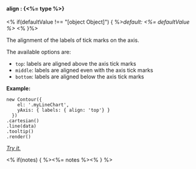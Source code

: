 #### **align** : {<%= type %>}

<% if(defaultValue !== "[object Object]") { %>*default: <%= defaultValue %>* <% }%>

The alignment of the labels of tick marks on the axis.

The available options are: 

* `top`: labels are aligned above the axis tick marks
* `middle`: labels are aligned even with the axis tick marks
* `bottom`: labels are aligned below the axis tick marks

**Example:**

    new Contour({
        el: '.myLineChart',
        yAxis: { labels: { align: 'top'} }
      })
    .cartesian()
    .line(data)
    .tooltip()
    .render()

*[Try it.](http://jsfiddle.net/gh/get/library/pure/forio/contour/tree/master/src/documentation/fiddle/config.yAxis.labels.align/)*

<% if(notes) { %><%= notes %><% } %>

